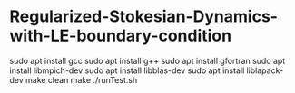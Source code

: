 # Regularized-Stokesian-Dynamics-with-LE-boundary-condition
sudo apt install gcc
sudo apt install g++
sudo apt install gfortran
sudo apt install libmpich-dev
sudo apt install libblas-dev
sudo apt install liblapack-dev
make clean
make
./runTest.sh 
